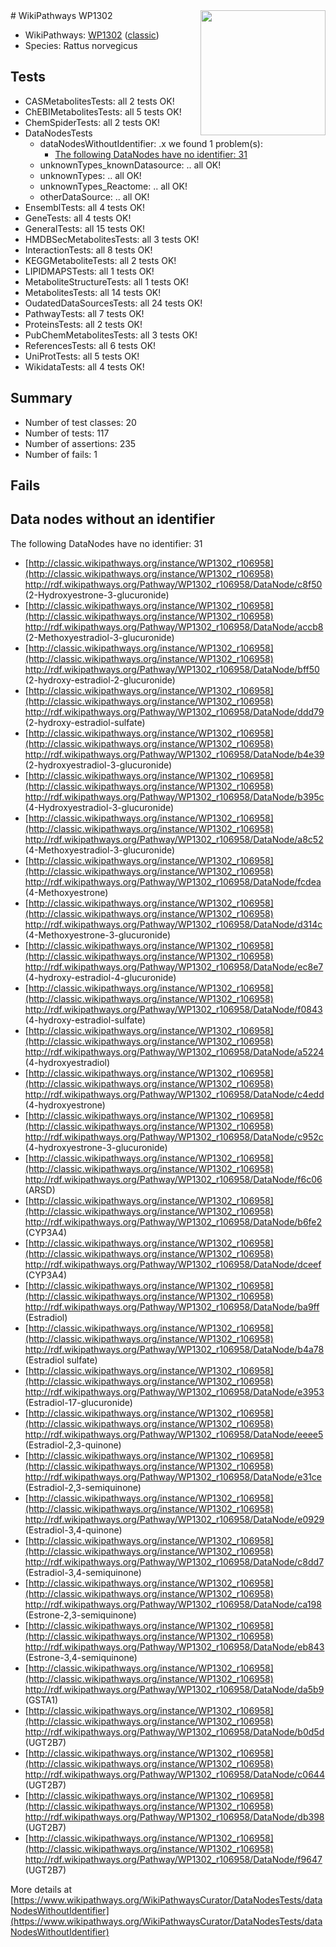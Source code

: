 <img style="float: right; width: 200px" src="https://upload.wikimedia.org/wikipedia/commons/thumb/8/83/Wplogo_with_text_500.png/640px-Wplogo_with_text_500.png" />
# WikiPathways WP1302

* WikiPathways: [WP1302](https://wikipathways.org/pathways/WP1302) ([classic](https://classic.wikipathways.org/instance/WP1302))
* Species: Rattus norvegicus
## Tests
* CASMetabolitesTests: all 2 tests OK!
* ChEBIMetabolitesTests: all 5 tests OK!
* ChemSpiderTests: all 2 tests OK!
* DataNodesTests
    * dataNodesWithoutIdentifier: .x we found 1 problem(s):
        * [The following DataNodes have no identifier: 31](#8792c4cf)
    * unknownTypes_knownDatasource: .. all OK!
    * unknownTypes: .. all OK!
    * unknownTypes_Reactome: .. all OK!
    * otherDataSource: .. all OK!
* EnsemblTests: all 4 tests OK!
* GeneTests: all 4 tests OK!
* GeneralTests: all 15 tests OK!
* HMDBSecMetabolitesTests: all 3 tests OK!
* InteractionTests: all 8 tests OK!
* KEGGMetaboliteTests: all 2 tests OK!
* LIPIDMAPSTests: all 1 tests OK!
* MetaboliteStructureTests: all 1 tests OK!
* MetabolitesTests: all 14 tests OK!
* OudatedDataSourcesTests: all 24 tests OK!
* PathwayTests: all 7 tests OK!
* ProteinsTests: all 2 tests OK!
* PubChemMetabolitesTests: all 3 tests OK!
* ReferencesTests: all 6 tests OK!
* UniProtTests: all 5 tests OK!
* WikidataTests: all 4 tests OK!


## Summary

* Number of test classes: 20
* Number of tests: 117
* Number of assertions: 235
* Number of fails: 1

## Fails

<a name="8792c4cf" />

## Data nodes without an identifier

The following DataNodes have no identifier: 31

* [http://classic.wikipathways.org/instance/WP1302_r106958](http://classic.wikipathways.org/instance/WP1302_r106958) http://rdf.wikipathways.org/Pathway/WP1302_r106958/DataNode/c8f50 (2-Hydroxyestrone-3-glucuronide)
* [http://classic.wikipathways.org/instance/WP1302_r106958](http://classic.wikipathways.org/instance/WP1302_r106958) http://rdf.wikipathways.org/Pathway/WP1302_r106958/DataNode/accb8 (2-Methoxyestradiol-3-glucuronide)
* [http://classic.wikipathways.org/instance/WP1302_r106958](http://classic.wikipathways.org/instance/WP1302_r106958) http://rdf.wikipathways.org/Pathway/WP1302_r106958/DataNode/bff50 (2-hydroxy-estradiol-2-glucuronide)
* [http://classic.wikipathways.org/instance/WP1302_r106958](http://classic.wikipathways.org/instance/WP1302_r106958) http://rdf.wikipathways.org/Pathway/WP1302_r106958/DataNode/ddd79 (2-hydroxy-estradiol-sulfate)
* [http://classic.wikipathways.org/instance/WP1302_r106958](http://classic.wikipathways.org/instance/WP1302_r106958) http://rdf.wikipathways.org/Pathway/WP1302_r106958/DataNode/b4e39 (2-hydroxyestradiol-3-glucuronide)
* [http://classic.wikipathways.org/instance/WP1302_r106958](http://classic.wikipathways.org/instance/WP1302_r106958) http://rdf.wikipathways.org/Pathway/WP1302_r106958/DataNode/b395c (4-Hydroxyestradiol-3-glucuronide)
* [http://classic.wikipathways.org/instance/WP1302_r106958](http://classic.wikipathways.org/instance/WP1302_r106958) http://rdf.wikipathways.org/Pathway/WP1302_r106958/DataNode/a8c52 (4-Methoxyestradiol-3-glucuronide)
* [http://classic.wikipathways.org/instance/WP1302_r106958](http://classic.wikipathways.org/instance/WP1302_r106958) http://rdf.wikipathways.org/Pathway/WP1302_r106958/DataNode/fcdea (4-Methoxyestrone)
* [http://classic.wikipathways.org/instance/WP1302_r106958](http://classic.wikipathways.org/instance/WP1302_r106958) http://rdf.wikipathways.org/Pathway/WP1302_r106958/DataNode/d314c (4-Methoxyestrone-3-glucuronide)
* [http://classic.wikipathways.org/instance/WP1302_r106958](http://classic.wikipathways.org/instance/WP1302_r106958) http://rdf.wikipathways.org/Pathway/WP1302_r106958/DataNode/ec8e7 (4-hydroxy-estradiol-4-glucuronide)
* [http://classic.wikipathways.org/instance/WP1302_r106958](http://classic.wikipathways.org/instance/WP1302_r106958) http://rdf.wikipathways.org/Pathway/WP1302_r106958/DataNode/f0843 (4-hydroxy-estradiol-sulfate)
* [http://classic.wikipathways.org/instance/WP1302_r106958](http://classic.wikipathways.org/instance/WP1302_r106958) http://rdf.wikipathways.org/Pathway/WP1302_r106958/DataNode/a5224 (4-hydroxyestradiol)
* [http://classic.wikipathways.org/instance/WP1302_r106958](http://classic.wikipathways.org/instance/WP1302_r106958) http://rdf.wikipathways.org/Pathway/WP1302_r106958/DataNode/c4edd (4-hydroxyestrone)
* [http://classic.wikipathways.org/instance/WP1302_r106958](http://classic.wikipathways.org/instance/WP1302_r106958) http://rdf.wikipathways.org/Pathway/WP1302_r106958/DataNode/c952c (4-hydroxyestrone-3-glucuronide)
* [http://classic.wikipathways.org/instance/WP1302_r106958](http://classic.wikipathways.org/instance/WP1302_r106958) http://rdf.wikipathways.org/Pathway/WP1302_r106958/DataNode/f6c06 (ARSD)
* [http://classic.wikipathways.org/instance/WP1302_r106958](http://classic.wikipathways.org/instance/WP1302_r106958) http://rdf.wikipathways.org/Pathway/WP1302_r106958/DataNode/b6fe2 (CYP3A4)
* [http://classic.wikipathways.org/instance/WP1302_r106958](http://classic.wikipathways.org/instance/WP1302_r106958) http://rdf.wikipathways.org/Pathway/WP1302_r106958/DataNode/dceef (CYP3A4)
* [http://classic.wikipathways.org/instance/WP1302_r106958](http://classic.wikipathways.org/instance/WP1302_r106958) http://rdf.wikipathways.org/Pathway/WP1302_r106958/DataNode/ba9ff (Estradiol)
* [http://classic.wikipathways.org/instance/WP1302_r106958](http://classic.wikipathways.org/instance/WP1302_r106958) http://rdf.wikipathways.org/Pathway/WP1302_r106958/DataNode/b4a78 (Estradiol sulfate)
* [http://classic.wikipathways.org/instance/WP1302_r106958](http://classic.wikipathways.org/instance/WP1302_r106958) http://rdf.wikipathways.org/Pathway/WP1302_r106958/DataNode/e3953 (Estradiol-17-glucuronide)
* [http://classic.wikipathways.org/instance/WP1302_r106958](http://classic.wikipathways.org/instance/WP1302_r106958) http://rdf.wikipathways.org/Pathway/WP1302_r106958/DataNode/eeee5 (Estradiol-2,3-quinone)
* [http://classic.wikipathways.org/instance/WP1302_r106958](http://classic.wikipathways.org/instance/WP1302_r106958) http://rdf.wikipathways.org/Pathway/WP1302_r106958/DataNode/e31ce (Estradiol-2,3-semiquinone)
* [http://classic.wikipathways.org/instance/WP1302_r106958](http://classic.wikipathways.org/instance/WP1302_r106958) http://rdf.wikipathways.org/Pathway/WP1302_r106958/DataNode/e0929 (Estradiol-3,4-quinone)
* [http://classic.wikipathways.org/instance/WP1302_r106958](http://classic.wikipathways.org/instance/WP1302_r106958) http://rdf.wikipathways.org/Pathway/WP1302_r106958/DataNode/c8dd7 (Estradiol-3,4-semiquinone)
* [http://classic.wikipathways.org/instance/WP1302_r106958](http://classic.wikipathways.org/instance/WP1302_r106958) http://rdf.wikipathways.org/Pathway/WP1302_r106958/DataNode/ca198 (Estrone-2,3-semiquinone)
* [http://classic.wikipathways.org/instance/WP1302_r106958](http://classic.wikipathways.org/instance/WP1302_r106958) http://rdf.wikipathways.org/Pathway/WP1302_r106958/DataNode/eb843 (Estrone-3,4-semiquinone)
* [http://classic.wikipathways.org/instance/WP1302_r106958](http://classic.wikipathways.org/instance/WP1302_r106958) http://rdf.wikipathways.org/Pathway/WP1302_r106958/DataNode/da5b9 (GSTA1)
* [http://classic.wikipathways.org/instance/WP1302_r106958](http://classic.wikipathways.org/instance/WP1302_r106958) http://rdf.wikipathways.org/Pathway/WP1302_r106958/DataNode/b0d5d (UGT2B7)
* [http://classic.wikipathways.org/instance/WP1302_r106958](http://classic.wikipathways.org/instance/WP1302_r106958) http://rdf.wikipathways.org/Pathway/WP1302_r106958/DataNode/c0644 (UGT2B7)
* [http://classic.wikipathways.org/instance/WP1302_r106958](http://classic.wikipathways.org/instance/WP1302_r106958) http://rdf.wikipathways.org/Pathway/WP1302_r106958/DataNode/db398 (UGT2B7)
* [http://classic.wikipathways.org/instance/WP1302_r106958](http://classic.wikipathways.org/instance/WP1302_r106958) http://rdf.wikipathways.org/Pathway/WP1302_r106958/DataNode/f9647 (UGT2B7)


More details at [https://www.wikipathways.org/WikiPathwaysCurator/DataNodesTests/dataNodesWithoutIdentifier](https://www.wikipathways.org/WikiPathwaysCurator/DataNodesTests/dataNodesWithoutIdentifier)

